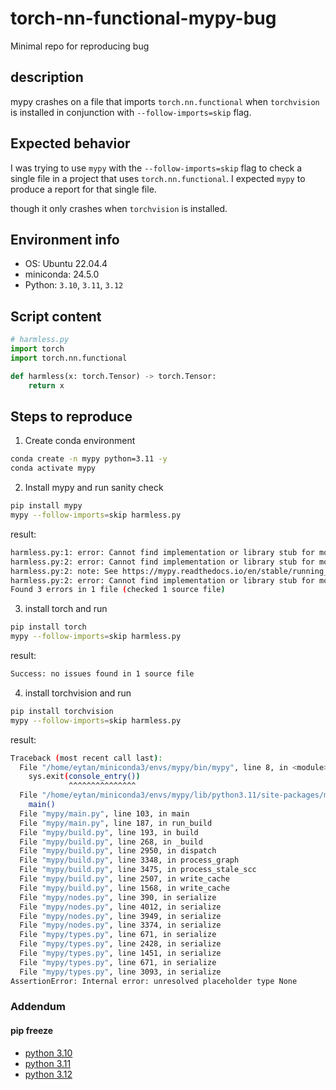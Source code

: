 # torch-nn-functional-mypy-bug
Minimal repo for reproducing bug
## description

mypy crashes on a file that imports `torch.nn.functional` when `torchvision` is installed in conjunction  with `--follow-imports=skip` flag.

## Expected behavior
I was trying to use `mypy` with the `--follow-imports=skip` flag to check a single file in a project that uses `torch.nn.functional`. I expected `mypy` to produce a report for that single file.

though it only crashes when `torchvision` is installed.


## Environment info

- OS: Ubuntu 22.04.4
- miniconda: 24.5.0
- Python: `3.10`, `3.11`, `3.12`

## Script content

```python
# harmless.py
import torch
import torch.nn.functional

def harmless(x: torch.Tensor) -> torch.Tensor:
    return x
```

## Steps to reproduce

1. Create conda environment
```bash
conda create -n mypy python=3.11 -y
conda activate mypy
```
2. Install mypy and run sanity check
```bash
pip install mypy
mypy --follow-imports=skip harmless.py
```
result:
```bash
harmless.py:1: error: Cannot find implementation or library stub for module named "torch"  [import-not-found]
harmless.py:2: error: Cannot find implementation or library stub for module named "torch.nn.functional"  [import-not-found]
harmless.py:2: note: See https://mypy.readthedocs.io/en/stable/running_mypy.html#missing-imports
harmless.py:2: error: Cannot find implementation or library stub for module named "torch.nn"  [import-not-found]
Found 3 errors in 1 file (checked 1 source file)
```

3. install torch and run
```bash
pip install torch 
mypy --follow-imports=skip harmless.py
```
result: 
```bash
Success: no issues found in 1 source file
```

4. install torchvision and run
```bash
pip install torchvision
mypy --follow-imports=skip harmless.py
```
result:
```bash
Traceback (most recent call last):
  File "/home/eytan/miniconda3/envs/mypy/bin/mypy", line 8, in <module>
    sys.exit(console_entry())
             ^^^^^^^^^^^^^^^
  File "/home/eytan/miniconda3/envs/mypy/lib/python3.11/site-packages/mypy/__main__.py", line 15, in console_entry
    main()
  File "mypy/main.py", line 103, in main
  File "mypy/main.py", line 187, in run_build
  File "mypy/build.py", line 193, in build
  File "mypy/build.py", line 268, in _build
  File "mypy/build.py", line 2950, in dispatch
  File "mypy/build.py", line 3348, in process_graph
  File "mypy/build.py", line 3475, in process_stale_scc
  File "mypy/build.py", line 2507, in write_cache
  File "mypy/build.py", line 1568, in write_cache
  File "mypy/nodes.py", line 390, in serialize
  File "mypy/nodes.py", line 4012, in serialize
  File "mypy/nodes.py", line 3949, in serialize
  File "mypy/nodes.py", line 3374, in serialize
  File "mypy/types.py", line 671, in serialize
  File "mypy/types.py", line 2428, in serialize
  File "mypy/types.py", line 1451, in serialize
  File "mypy/types.py", line 671, in serialize
  File "mypy/types.py", line 3093, in serialize
AssertionError: Internal error: unresolved placeholder type None
```

### Addendum

#### pip freeze
- [python 3.10](pipfreeze/python310.txt)
- [python 3.11](pipfreeze/python311.txt)
- [python 3.12](pipfreeze/python312.txt)